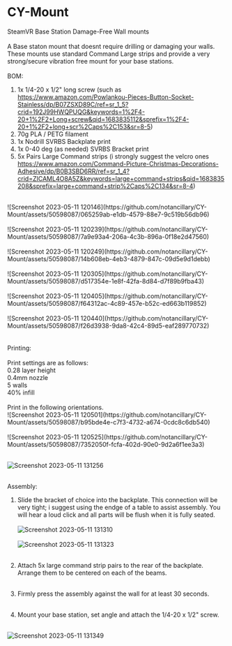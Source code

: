 # CY-Mount
SteamVR Base Station Damage-Free Wall mounts <br>
<br>
A Base staton mount that doesnt require drilling or damaging your walls.<br>
These mounts use standard Command Large strips and provide a very strong/secure vibration free mount for your base stations. <br>
<br>
BOM:<br>
1. 1x  1/4-20 x 1/2" long screw (such as https://www.amazon.com/Powlankou-Pieces-Button-Socket-Stainless/dp/B07ZSXD89C/ref=sr_1_5?crid=192J99HWQPUQG&keywords=1%2F4-20+1%2F2+Long+screw&qid=1683835112&sprefix=1%2F4-20+1%2F2+long+scr%2Caps%2C153&sr=8-5)<br>
2. 70g PLA / PETG filament<br>
3. 1x Nodrill SVRBS Backplate print<br>
4. 1x 0-40 deg (as needed) SVRBS Bracket print<br>
5. 5x Pairs Large Command strips (i strongly suggest the velcro ones https://www.amazon.com/Command-Picture-Christmas-Decorations-Adhesive/dp/B0B3SBD6RR/ref=sr_1_4?crid=ZICAML4O8A5Z&keywords=large+command+strips&qid=1683835208&sprefix=large+command+strip%2Caps%2C134&sr=8-4)<br>
<br>
![Screenshot 2023-05-11 120146](https://github.com/notancillary/CY-Mount/assets/50598087/065259ab-e1db-4579-88e7-9c519b56db96)<br><br>
![Screenshot 2023-05-11 120239](https://github.com/notancillary/CY-Mount/assets/50598087/7a9e93a4-206a-4c3b-896a-0f18e2d47560)<br><br>
![Screenshot 2023-05-11 120249](https://github.com/notancillary/CY-Mount/assets/50598087/14b608eb-4eb3-4879-847c-09d5e9d1debb)<br><br>
![Screenshot 2023-05-11 120305](https://github.com/notancillary/CY-Mount/assets/50598087/d517354e-1e8f-42fa-8d84-d7f89b9fba43)<br><br>
![Screenshot 2023-05-11 120405](https://github.com/notancillary/CY-Mount/assets/50598087/f64312ac-4c89-457e-b52c-ed663b119852)<br><br>
![Screenshot 2023-05-11 120440](https://github.com/notancillary/CY-Mount/assets/50598087/f26d3938-9da8-42c4-89d5-eaf289770732)<br><br>
<br>
Printing:<br>
<br>
Print settings are as follows:<br>
0.28 layer height<br>
0.4mm nozzle<br>
5 walls<br>
40% infill<br>
<br>
Print in the following orientations.<br>
![Screenshot 2023-05-11 120501](https://github.com/notancillary/CY-Mount/assets/50598087/b95bde4e-c7f3-4732-a674-0cdc8c6db540)<br><br>
![Screenshot 2023-05-11 120525](https://github.com/notancillary/CY-Mount/assets/50598087/7352050f-fcfa-402d-90e0-9d2a6f1ee3a3)<br><br>

![Screenshot 2023-05-11 131256](https://github.com/notancillary/CY-Mount/assets/50598087/34272f89-34c0-4108-9524-053ac05ffe4f)<br><br>


Assembly:<br>
1. Slide the bracket of choice into the backplate. This connection will be very tight; i suggest using the endge of a table to assist assembly. You will hear a loud click and all parts will be flush when it is fully seated. <br><br>
![Screenshot 2023-05-11 131310](https://github.com/notancillary/CY-Mount/assets/50598087/d584dfb0-cbe8-4162-bcfa-b56907e2f969)<br><br>
![Screenshot 2023-05-11 131323](https://github.com/notancillary/CY-Mount/assets/50598087/efe8978a-3e2b-4727-917a-466de53f69c8)<br><br>

2. Attach 5x large command strip pairs to the rear of the backplate. Arrange them to be centered on each of the beams. <br><br>

3. Firmly press the assembly against the wall for at least 30 seconds. <br><br>

4. Mount your base station, set angle and attach the 1/4-20 x 1/2" screw. <br><br>

![Screenshot 2023-05-11 131349](https://github.com/notancillary/CY-Mount/assets/50598087/7feaec57-8944-4410-81d2-4847e40fa228)<br><br>
